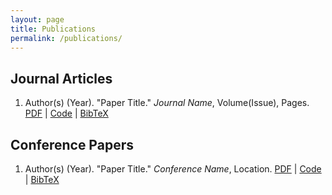 ```yaml
---
layout: page
title: Publications
permalink: /publications/
---
```


## Journal Articles

1. Author(s) (Year). "Paper Title." *Journal Name*, Volume(Issue), Pages.
   [PDF](link) | [Code](link) | [BibTeX](link)

## Conference Papers

1. Author(s) (Year). "Paper Title." *Conference Name*, Location.
   [PDF](link) | [Code](link) | [BibTeX](link)
